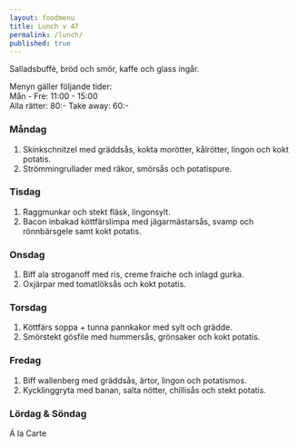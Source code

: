 ```yaml
---
layout: foodmenu
title: Lunch v 47
permalink: /lunch/
published: true
---
```

Salladsbuffé, bröd och smör, kaffe och glass ingår.

Menyn gäller följande tider:  
Mån - Fre: 11:00 - 15:00  
Alla rätter: 80:- Take away: 60:-

### Måndag

1. Skinkschnitzel med gräddsås, kokta morötter, kålrötter, lingon och kokt potatis.
2. Strömmingrullader med räkor, smörsås och potatispure.

### Tisdag

1. Raggmunkar och stekt fläsk, lingonsylt.
2. Bacon inbakad köttfärslimpa med jägarmästarsås, svamp och rönnbärsgele samt kokt potatis.

### Onsdag

1. Biff ala stroganoff med ris, creme fraiche och inlagd gurka.
2. Oxjärpar med tomatlöksås och kokt potatis.

### Torsdag

1. Köttfärs soppa + tunna pannkakor med sylt och grädde.
2. Smörstekt gösfile med hummersås, grönsaker och kokt potatis.

### Fredag

1. Biff wallenberg med gräddsås, ärtor, lingon och potatismos.
2. Kycklinggryta med banan, salta nötter, chillisås och stekt potatis.

### Lördag & Söndag

Á la Carte
